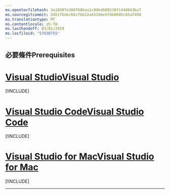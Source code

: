 ```yaml
---
ms.openlocfilehash: 3a10497e388f68baa1c84bdb09238f1440843ba7
ms.sourcegitcommit: 24b1f6decbb17bb22a45166e5fdb0845c65af498
ms.translationtype: MT
ms.contentlocale: zh-TW
ms.lasthandoff: 03/01/2019
ms.locfileid: "57030755"
---
```

## <a name="prerequisites"></a><span data-ttu-id="3b301-101">必要條件</span><span class="sxs-lookup"><span data-stu-id="3b301-101">Prerequisites</span></span>

# <a name="visual-studiotabvisual-studio"></a>[<span data-ttu-id="3b301-102">Visual Studio</span><span class="sxs-lookup"><span data-stu-id="3b301-102">Visual Studio</span></span>](#tab/visual-studio)

[!INCLUDE[](~/includes/net-core-prereqs-vs-3.0.md)]

# <a name="visual-studio-codetabvisual-studio-code"></a>[<span data-ttu-id="3b301-103">Visual Studio Code</span><span class="sxs-lookup"><span data-stu-id="3b301-103">Visual Studio Code</span></span>](#tab/visual-studio-code)

[!INCLUDE[](~/includes/net-core-prereqs-vsc-3.0.md)]

# <a name="visual-studio-for-mactabvisual-studio-mac"></a>[<span data-ttu-id="3b301-104">Visual Studio for Mac</span><span class="sxs-lookup"><span data-stu-id="3b301-104">Visual Studio for Mac</span></span>](#tab/visual-studio-mac)

[!INCLUDE[](~/includes/net-core-prereqs-mac-3.0.md)]

---